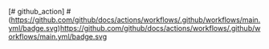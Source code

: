 [# github_action]
#(https://github.com/github/docs/actions/workflows/.github/workflows/main.yml/badge.svg)https://github.com/github/docs/actions/workflows/.github/workflows/main.yml/badge.svg
